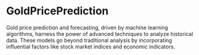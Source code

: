 # GoldPricePrediction
Gold price prediction and forecasting, driven by machine learning algorithms, harness the power of advanced techniques to analyze historical data. These models go beyond traditional analysis by incorporating influential factors like stock market indices and economic indicators.
